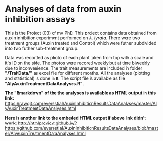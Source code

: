 # Analyses of data from auxin inhibition assays

This is the Project (03) of my PhD. This project contains data obtained from auxin inhibition experiment performed on *A. lyrata*. There were two treatment groups (Auxin treated and Control) which were futher subdivided into two futher sub-treatment group.

Data was recorded as photo of each plant taken from top with a scale and it's ID on the side. The photos were recored weekly but at time biweekly due to inconvenience. The trait measurements are included in folder **"/TraitData/"** as excel file for different months. All the analyses (plotting and statistical) is done in **`R`**. The script file is available as file **"AlyAuxinTreatmentDataAnalyses.R"**. 

**The "Rmarkdown" of the the analyses is available as HTML output in this link:** https://rawgit.com/everestial/AuxinInhibitionResultsDataAnalyses/master/AlyAuxinTreatmentDataAnalyses.html 

**Here is another link to the embeded HTML output if above link didn't work:** http://htmlpreview.github.io/?https://github.com/everestial/AuxinInhibitionResultsDataAnalyses/blob/master/AlyAuxinTreatmentDataAnalyses.html 







